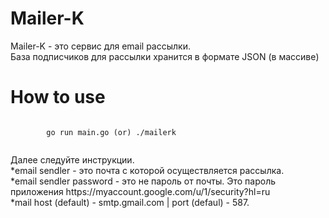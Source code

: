 # Mailer-K
<p>Mailer-K - это сервис для email рассылки.<br>База подписчиков для рассылки хранится в формате JSON (в массиве)</p>

# How to use
<p>
    <code>
        go run main.go (or) ./mailerk
    </code>
</p>

<p>
    Далее следуйте инструкции.<br>
    *email sendler - это почта с которой осуществляется рассылка.<br>
    *email sendler password - это не пароль от почты. Это пароль приложения https://myaccount.google.com/u/1/security?hl=ru<br>
    *mail host (default) - smtp.gmail.com | port (defaul) - 587.<br>

</p>

 
